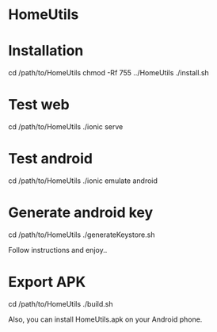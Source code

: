 # HomeUtils

# Installation

cd /path/to/HomeUtils
chmod -Rf 755 ../HomeUtils
./install.sh

# Test web
cd /path/to/HomeUtils
./ionic serve

# Test android
cd /path/to/HomeUtils
./ionic emulate android

# Generate android key
cd /path/to/HomeUtils
./generateKeystore.sh

Follow instructions and enjoy..

# Export APK
cd /path/to/HomeUtils
./build.sh

Also, you can install HomeUtils.apk on your Android phone.
